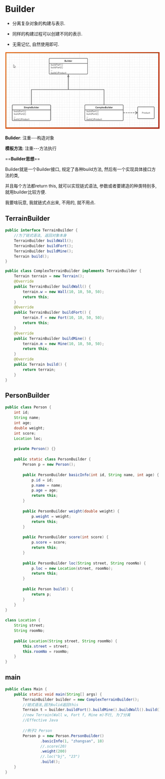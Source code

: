 

# Builder

* 分离复杂对象的构建与表示.

* 同样的构建过程可以创建不同的表示.

* 无需记忆, 自然使用即可.

  

![image-20211105212912095](https://raw.githubusercontent.com/handsomeyi/Pics/master/image-20211105212912095.png)



**Bulider**: 注重---构造对象

**模板方法**: 注重---方法执行



==**Builder思想**==

Builder就是一个Builder接口, 规定了各种build方法, 然后有一个实现具体接口方法的类,

 并且每个方法都return this, 就可以实现链式语法, 参数或者要建造的种类特别多, 就用builder比较方便. 

我要啥玩意, 我就链式点出来, 不用的, 就不用点.

## TerrainBuilder

```java
public interface TerrainBuilder {
    //为了链式语法, 返回对象本身
    TerrainBuilder buildWall();
    TerrainBuilder buildFort();
    TerrainBuilder buildMine();
    Terrain build();
}
```

```java
public class ComplexTerrainBuilder implements TerrainBuilder {
    Terrain terrain = new Terrain();
    @Override
    public TerrainBuilder buildWall() {
        terrain.w = new Wall(10, 10, 50, 50);
        return this;
    }
    @Override
    public TerrainBuilder buildFort() {
        terrain.f = new Fort(10, 10, 50, 50);
        return this;
    }
    @Override
    public TerrainBuilder buildMine() {
        terrain.m = new Mine(10, 10, 50, 50);
        return this;
    }
    @Override
    public Terrain build() {
        return terrain;
    }
}
```

## PersonBuilder

```java
public class Person {
    int id;
    String name;
    int age;
    double weight;
    int score;
    Location loc;

    private Person() {}

    public static class PersonBuilder {
        Person p = new Person();

        public PersonBuilder basicInfo(int id, String name, int age) {
            p.id = id;
            p.name = name;
            p.age = age;
            return this;
        }

        public PersonBuilder weight(double weight) {
            p.weight = weight;
            return this;
        }

        public PersonBuilder score(int score) {
            p.score = score;
            return this;
        }

        public PersonBuilder loc(String street, String roomNo) {
            p.loc = new Location(street, roomNo);
            return this;
        }

        public Person build() {
            return p;
        }
    }
}

class Location {
    String street;
    String roomNo;

    public Location(String street, String roomNo) {
        this.street = street;
        this.roomNo = roomNo;
    }
}
```

## main

```java
public class Main {
    public static void main(String[] args) {
        TerrainBuilder builder = new ComplexTerrainBuilder();
        //链式语法,因为bulid返回this
        Terrain t = builder.buildFort().buildMine().buildWall().build();
        //new Terrain(Wall w, Fort f, Mine m)不行, 为了分离
        //Effective Java
        
        //例子2 Person
        Person p = new Person.PersonBuilder()
                .basicInfo(1, "zhangsan", 18)
                //.score(20)
                .weight(200)
                //.loc("bj", "23")
                .build();
    }
}
```

